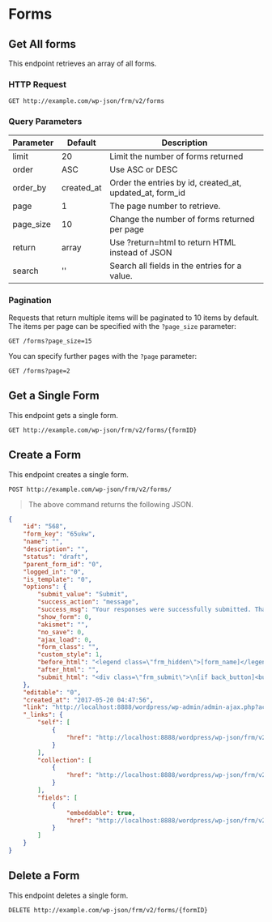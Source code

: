# Forms

## Get All forms

This endpoint retrieves an array of all forms.

### HTTP Request

`GET http://example.com/wp-json/frm/v2/forms`

### Query Parameters

Parameter | Default | Description
--------- | ------- | -----------
limit | 20 | Limit the number of forms returned
order | ASC | Use ASC or DESC
order_by | created_at | Order the entries by id, created_at, updated_at, form_id
page | 1 | The page number to retrieve.
page_size | 10 | Change the number of forms returned per page
return | array | Use ?return=html to return HTML instead of JSON
search | '' | Search all fields in the entries for a value.

### Pagination

Requests that return multiple items will be paginated to 10 items by default. The items per page can be specified with the `?page_size` parameter:

`GET /forms?page_size=15`

You can specify further pages with the `?page` parameter:

`GET /forms?page=2`

## Get a Single Form

This endpoint gets a single form.

`GET http://example.com/wp-json/frm/v2/forms/{formID}`

## Create a Form

This endpoint creates a single form.

`POST http://example.com/wp-json/frm/v2/forms/`

>The above command returns the following JSON.

```json
{
    "id": "568",
    "form_key": "65ukw",
    "name": "",
    "description": "",
    "status": "draft",
    "parent_form_id": "0",
    "logged_in": "0",
    "is_template": "0",
    "options": {
        "submit_value": "Submit",
        "success_action": "message",
        "success_msg": "Your responses were successfully submitted. Thank you!",
        "show_form": 0,
        "akismet": "",
        "no_save": 0,
        "ajax_load": 0,
        "form_class": "",
        "custom_style": 1,
        "before_html": "<legend class=\"frm_hidden\">[form_name]</legend>\n[if form_name]<h3 class=\"frm_form_title\">[form_name]</h3>[/if form_name]\n[if form_description]<div class=\"frm_description\">[form_description]</div>[/if form_description]",
        "after_html": "",
        "submit_html": "<div class=\"frm_submit\">\n[if back_button]<button type=\"submit\" name=\"frm_prev_page\" formnovalidate=\"formnovalidate\" class=\"frm_prev_page\" [back_hook]>[back_label]</button>[/if back_button]\n<button class=\"frm_button_submit\" type=\"submit\"  [button_action]>[button_label]</button>\n[if save_draft]<a href=\"#\" class=\"frm_save_draft\" [draft_hook]>[draft_label]</a>[/if save_draft]\n</div>"
    },
    "editable": "0",
    "created_at": "2017-05-20 04:47:56",
    "link": "http://localhost:8888/wordpress/wp-admin/admin-ajax.php?action=frm_forms_preview&#038;form=65ukw",
    "_links": {
        "self": [
            {
                "href": "http://localhost:8888/wordpress/wp-json/frm/v2/forms/568"
            }
        ],
        "collection": [
            {
                "href": "http://localhost:8888/wordpress/wp-json/frm/v2/forms"
            }
        ],
        "fields": [
            {
                "embeddable": true,
                "href": "http://localhost:8888/wordpress/wp-json/frm/v2/forms/568/fields"
            }
        ]
    }
}
```

## Delete a Form

This endpoint deletes a single form.

`DELETE http://example.com/wp-json/frm/v2/forms/{formID}`

